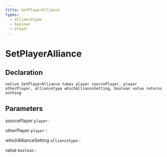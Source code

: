 ```yaml
---
title: SetPlayerAlliance
types:
  - alliancetype
  - boolean
  - player
---
```


# SetPlayerAlliance

## Declaration

```jass
native SetPlayerAlliance takes player sourcePlayer, player otherPlayer, alliancetype whichAllianceSetting, boolean value returns nothing
```

## Parameters
sourcePlayer `player`
: 

otherPlayer `player`
: 

whichAllianceSetting `alliancetype`
: 

value `boolean`
: 
